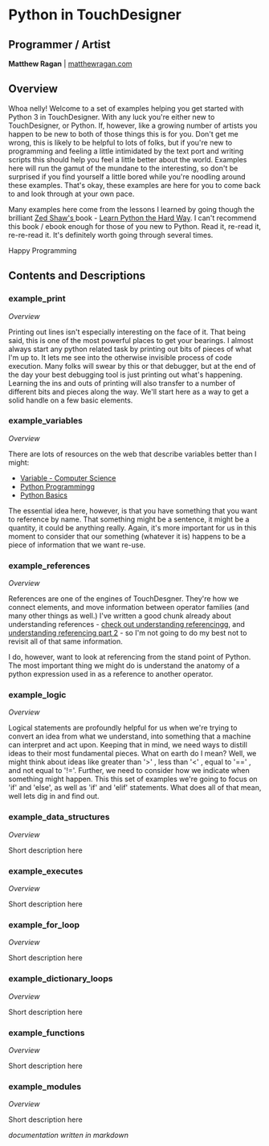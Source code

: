 # Python in TouchDesigner #

## Programmer / Artist ##

**Matthew Ragan** | [ matthewragan.com](http://matthewragan.com)  

## Overview ##

Whoa nelly! Welcome to a set of examples helping you get started with Python 3 in TouchDesigner. With any luck you're either new to TouchDesigner, or Python. If, however, like a growing number of artists you happen to be new to both of those things this is for you. Don't get me wrong, this is likely to be helpful to lots of folks, but if you're new to programming and feeling a little intimidated by the text port and writing scripts this should help you feel a little better about the world. Examples here will run the gamut of the mundane to the interesting, so don't be surprised if you find yourself a little bored while you're noodling around these examples. That's okay, these examples are here for you to come back to and look through at your own pace.

Many examples here come from the lessons I learned by going though the brilliant [Zed Shaw's ](http://zedshaw.com/) book - [Learn Python the Hard Way](http://learnpythonthehardway.org/book/). I can't recommend this book / ebook enough for those of you new to Python. Read it, re-read it, re-re-read it. It's definitely worth going through several times.

Happy Programming

## Contents and Descriptions ##

### example_print ###

*Overview*

Printing out lines isn't especially interesting on the face of it. That being said, this is one of the most powerful places to get your bearings. I almost always start any python related task by printing out bits of pieces of what I'm up to. It lets me see into the otherwise invisible process of code execution. Many folks will swear by this or that debugger, but at the end of the day your best debugging tool is just printing out what's happening. Learning the ins and outs of printing will also transfer to a number of different bits and pieces along the way. We'll start here as a way to get a solid handle on a few basic elements.

### example_variables ###

*Overview*

There are lots of resources on the web that describe variables better than I might:
* [Variable - Computer Science](https://en.wikipedia.org/wiki/Variable_(computer_science))
* [Python Programmingg](\https://en.wikibooks.org/wiki/Python_Programming/Variables_and_Strings)
* [Python Basics](http://www.astro.ufl.edu/~warner/prog/python.html)

The essential idea here, however, is that you have something that you want to reference by name. That something might be a sentence, it might be a quantity, it could be anything really. Again, it's more important for us in this moment to consider that our something (whatever it is) happens to be a piece of information that we want re-use.

### example_references ###

*Overview*

References are one of the engines of TouchDesgner. They're how we connect elements, and move information between operator families (and many other things as well.) I've written a good chunk already about understanding references - [check out understanding referencingg](http://matthewragan.com/2014/06/01/understanding-referencing-touchdesigner/), and [understanding referencing part 2](http://matthewragan.com/2014/06/27/understanding-referencing-part-ii-touchdesigner/) - so I'm not going to do my best not to revisit all of that same information. 

I do, however, want to look at referencing from the stand point of Python. The most important thing we might do is understand the anatomy of a python expression used in as a reference to another operator.

### example_logic ###

*Overview*

Logical statements are profoundly helpful for us when we're trying to convert an idea from what we understand, into something that a machine can interpret and act upon. Keeping that in mind, we need ways to distill ideas to their most fundamental pieces. What on earth do I mean? Well, we might think about ideas like greater than '>' , less than '<' , equal to '==' , and not equal to '!='. Further, we need to consider how we indicate when something might happen. This this set of examples we're going to focus on 'if' and 'else', as well as 'if' and 'elif' statements. What does all of that mean, well lets dig in and find out.

### example_data_structures ###

*Overview*

Short description here

### example_executes ###

*Overview*

Short description here

### example_for_loop ###

*Overview*

Short description here

### example_dictionary_loops ###

*Overview*

Short description here

### example_functions ###

*Overview*

Short description here

### example_modules ###

*Overview*

Short description here

_documentation written in markdown_
